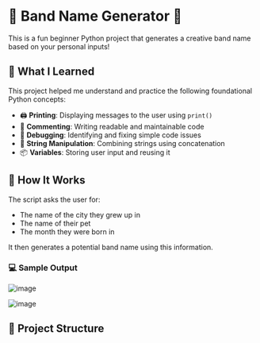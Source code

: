 # 🎸 Band Name Generator 🎤

This is a fun beginner Python project that generates a creative band name based on your personal inputs!

## 🧠 What I Learned

This project helped me understand and practice the following foundational Python concepts:

- 🖨️ **Printing**: Displaying messages to the user using `print()`
- 💬 **Commenting**: Writing readable and maintainable code
- 🐞 **Debugging**: Identifying and fixing simple code issues
- 🧵 **String Manipulation**: Combining strings using concatenation
- 📦 **Variables**: Storing user input and reusing it

## 🚀 How It Works

The script asks the user for:
- The name of the city they grew up in
- The name of their pet
- The month they were born in

It then generates a potential band name using this information.

### 💻 Sample Output
![image](https://github.com/user-attachments/assets/75403b3c-ad20-4003-99ef-81a4362ceae9)

![image](https://github.com/user-attachments/assets/f96062e4-f688-42c5-9db3-052f70b5d0ed)



## 📂 Project Structure

